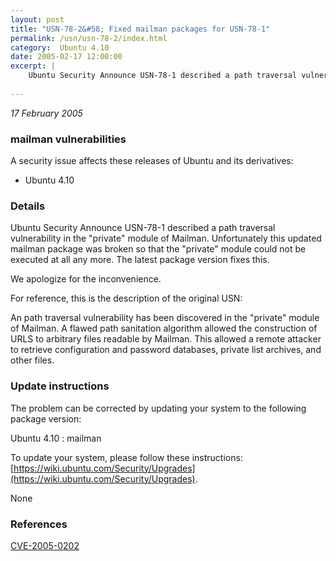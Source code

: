 ```yaml
---
layout: post
title: "USN-78-2&#58; Fixed mailman packages for USN-78-1"
permalink: /usn/usn-78-2/index.html
category:  Ubuntu 4.10
date: 2005-02-17 12:00:00
excerpt: |
    Ubuntu Security Announce USN-78-1 described a path traversal vulnerability in the &quot;private&quot; module of Mailman. Unfortunately this updated mailman package was broken so that the &quot;private&quot; module could not be executed at all any more. The latest package version fixes this.
    
--- 
```

 
 

*17 February 2005*

### mailman vulnerabilities

A security issue affects these releases of Ubuntu and its derivatives:

* Ubuntu 4.10

### Details

Ubuntu Security Announce USN-78-1 described a path traversal vulnerability in the &quot;private&quot; module of Mailman. Unfortunately this updated mailman package was broken so that the &quot;private&quot; module could not be executed at all any more. The latest package version fixes this.

We apologize for the inconvenience.

For reference, this is the description of the original USN:

 An path traversal vulnerability has been discovered in the &quot;private&quot; module of Mailman. A flawed path sanitation algorithm allowed the construction of URLS to arbitrary files readable by Mailman. This allowed a remote attacker to retrieve configuration and password databases, private list archives, and other files.

### Update instructions

The problem can be corrected by updating your system to the following package version:

Ubuntu 4.10
 : mailman 

To update your system, please follow these instructions: [https://wiki.ubuntu.com/Security/Upgrades](https://wiki.ubuntu.com/Security/Upgrades).

None

### References

 
 [CVE-2005-0202](http://people.ubuntu.com/~ubuntu-security/cve/CVE-2005-0202)
 

